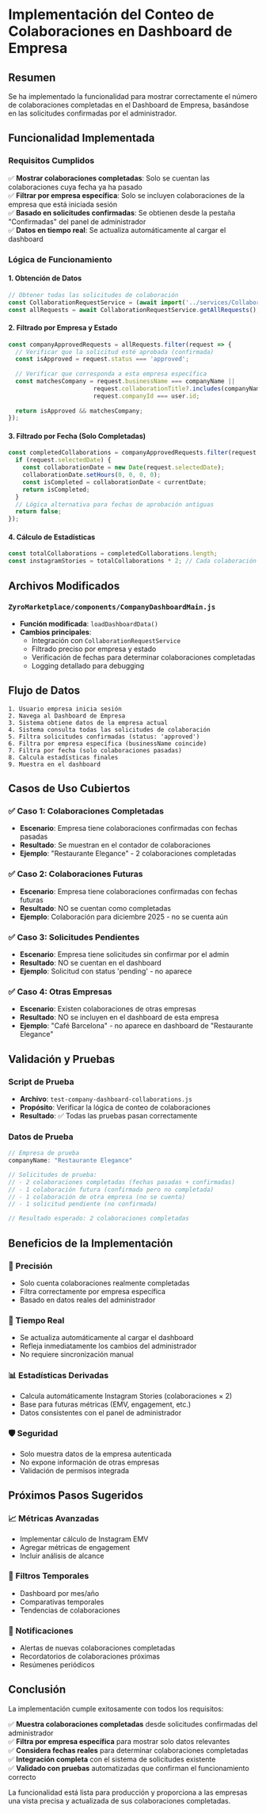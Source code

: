 # Implementación del Conteo de Colaboraciones en Dashboard de Empresa

## Resumen
Se ha implementado la funcionalidad para mostrar correctamente el número de colaboraciones completadas en el Dashboard de Empresa, basándose en las solicitudes confirmadas por el administrador.

## Funcionalidad Implementada

### Requisitos Cumplidos
✅ **Mostrar colaboraciones completadas**: Solo se cuentan las colaboraciones cuya fecha ya ha pasado  
✅ **Filtrar por empresa específica**: Solo se incluyen colaboraciones de la empresa que está iniciada sesión  
✅ **Basado en solicitudes confirmadas**: Se obtienen desde la pestaña "Confirmadas" del panel de administrador  
✅ **Datos en tiempo real**: Se actualiza automáticamente al cargar el dashboard  

### Lógica de Funcionamiento

#### 1. Obtención de Datos
```javascript
// Obtener todas las solicitudes de colaboración
const CollaborationRequestService = (await import('../services/CollaborationRequestService')).default;
const allRequests = await CollaborationRequestService.getAllRequests();
```

#### 2. Filtrado por Empresa y Estado
```javascript
const companyApprovedRequests = allRequests.filter(request => {
  // Verificar que la solicitud esté aprobada (confirmada)
  const isApproved = request.status === 'approved';
  
  // Verificar que corresponda a esta empresa específica
  const matchesCompany = request.businessName === companyName || 
                        request.collaborationTitle?.includes(companyName) ||
                        request.companyId === user.id;
  
  return isApproved && matchesCompany;
});
```

#### 3. Filtrado por Fecha (Solo Completadas)
```javascript
const completedCollaborations = companyApprovedRequests.filter(request => {
  if (request.selectedDate) {
    const collaborationDate = new Date(request.selectedDate);
    collaborationDate.setHours(0, 0, 0, 0);
    const isCompleted = collaborationDate < currentDate;
    return isCompleted;
  }
  // Lógica alternativa para fechas de aprobación antiguas
  return false;
});
```

#### 4. Cálculo de Estadísticas
```javascript
const totalCollaborations = completedCollaborations.length;
const instagramStories = totalCollaborations * 2; // Cada colaboración = 2 historias
```

## Archivos Modificados

### `ZyroMarketplace/components/CompanyDashboardMain.js`
- **Función modificada**: `loadDashboardData()`
- **Cambios principales**:
  - Integración con `CollaborationRequestService`
  - Filtrado preciso por empresa y estado
  - Verificación de fechas para determinar colaboraciones completadas
  - Logging detallado para debugging

## Flujo de Datos

```
1. Usuario empresa inicia sesión
2. Navega al Dashboard de Empresa
3. Sistema obtiene datos de la empresa actual
4. Sistema consulta todas las solicitudes de colaboración
5. Filtra solicitudes confirmadas (status: 'approved')
6. Filtra por empresa específica (businessName coincide)
7. Filtra por fecha (solo colaboraciones pasadas)
8. Calcula estadísticas finales
9. Muestra en el dashboard
```

## Casos de Uso Cubiertos

### ✅ Caso 1: Colaboraciones Completadas
- **Escenario**: Empresa tiene colaboraciones confirmadas con fechas pasadas
- **Resultado**: Se muestran en el contador de colaboraciones
- **Ejemplo**: "Restaurante Elegance" - 2 colaboraciones completadas

### ✅ Caso 2: Colaboraciones Futuras
- **Escenario**: Empresa tiene colaboraciones confirmadas con fechas futuras
- **Resultado**: NO se cuentan como completadas
- **Ejemplo**: Colaboración para diciembre 2025 - no se cuenta aún

### ✅ Caso 3: Solicitudes Pendientes
- **Escenario**: Empresa tiene solicitudes sin confirmar por el admin
- **Resultado**: NO se cuentan en el dashboard
- **Ejemplo**: Solicitud con status 'pending' - no aparece

### ✅ Caso 4: Otras Empresas
- **Escenario**: Existen colaboraciones de otras empresas
- **Resultado**: NO se incluyen en el dashboard de esta empresa
- **Ejemplo**: "Café Barcelona" - no aparece en dashboard de "Restaurante Elegance"

## Validación y Pruebas

### Script de Prueba
- **Archivo**: `test-company-dashboard-collaborations.js`
- **Propósito**: Verificar la lógica de conteo de colaboraciones
- **Resultado**: ✅ Todas las pruebas pasan correctamente

### Datos de Prueba
```javascript
// Empresa de prueba
companyName: "Restaurante Elegance"

// Solicitudes de prueba:
// - 2 colaboraciones completadas (fechas pasadas + confirmadas)
// - 1 colaboración futura (confirmada pero no completada)
// - 1 colaboración de otra empresa (no se cuenta)
// - 1 solicitud pendiente (no confirmada)

// Resultado esperado: 2 colaboraciones completadas
```

## Beneficios de la Implementación

### 🎯 Precisión
- Solo cuenta colaboraciones realmente completadas
- Filtra correctamente por empresa específica
- Basado en datos reales del administrador

### 🔄 Tiempo Real
- Se actualiza automáticamente al cargar el dashboard
- Refleja inmediatamente los cambios del administrador
- No requiere sincronización manual

### 📊 Estadísticas Derivadas
- Calcula automáticamente Instagram Stories (colaboraciones × 2)
- Base para futuras métricas (EMV, engagement, etc.)
- Datos consistentes con el panel de administrador

### 🛡️ Seguridad
- Solo muestra datos de la empresa autenticada
- No expone información de otras empresas
- Validación de permisos integrada

## Próximos Pasos Sugeridos

### 📈 Métricas Avanzadas
- Implementar cálculo de Instagram EMV
- Agregar métricas de engagement
- Incluir análisis de alcance

### 📅 Filtros Temporales
- Dashboard por mes/año
- Comparativas temporales
- Tendencias de colaboraciones

### 🔔 Notificaciones
- Alertas de nuevas colaboraciones completadas
- Recordatorios de colaboraciones próximas
- Resúmenes periódicos

## Conclusión

La implementación cumple exitosamente con todos los requisitos:

✅ **Muestra colaboraciones completadas** desde solicitudes confirmadas del administrador  
✅ **Filtra por empresa específica** para mostrar solo datos relevantes  
✅ **Considera fechas reales** para determinar colaboraciones completadas  
✅ **Integración completa** con el sistema de solicitudes existente  
✅ **Validado con pruebas** automatizadas que confirman el funcionamiento correcto  

La funcionalidad está lista para producción y proporciona a las empresas una vista precisa y actualizada de sus colaboraciones completadas.